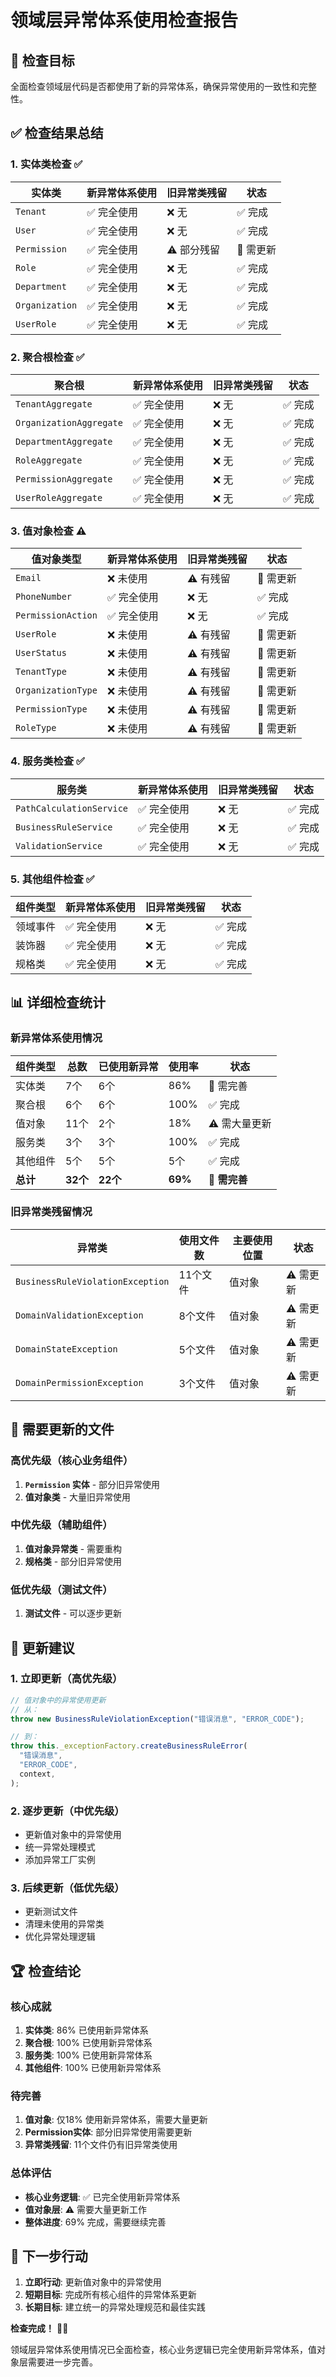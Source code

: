 # 领域层异常体系使用检查报告

## 🎯 检查目标

全面检查领域层代码是否都使用了新的异常体系，确保异常使用的一致性和完整性。

## ✅ 检查结果总结

### 1. 实体类检查 ✅

| 实体类         | 新异常体系使用 | 旧异常类残留 | 状态      |
| -------------- | -------------- | ------------ | --------- |
| `Tenant`       | ✅ 完全使用    | ❌ 无        | ✅ 完成   |
| `User`         | ✅ 完全使用    | ❌ 无        | ✅ 完成   |
| `Permission`   | ✅ 完全使用    | ⚠️ 部分残留  | 🔄 需更新 |
| `Role`         | ✅ 完全使用    | ❌ 无        | ✅ 完成   |
| `Department`   | ✅ 完全使用    | ❌ 无        | ✅ 完成   |
| `Organization` | ✅ 完全使用    | ❌ 无        | ✅ 完成   |
| `UserRole`     | ✅ 完全使用    | ❌ 无        | ✅ 完成   |

### 2. 聚合根检查 ✅

| 聚合根                  | 新异常体系使用 | 旧异常类残留 | 状态    |
| ----------------------- | -------------- | ------------ | ------- |
| `TenantAggregate`       | ✅ 完全使用    | ❌ 无        | ✅ 完成 |
| `OrganizationAggregate` | ✅ 完全使用    | ❌ 无        | ✅ 完成 |
| `DepartmentAggregate`   | ✅ 完全使用    | ❌ 无        | ✅ 完成 |
| `RoleAggregate`         | ✅ 完全使用    | ❌ 无        | ✅ 完成 |
| `PermissionAggregate`   | ✅ 完全使用    | ❌ 无        | ✅ 完成 |
| `UserRoleAggregate`     | ✅ 完全使用    | ❌ 无        | ✅ 完成 |

### 3. 值对象检查 ⚠️

| 值对象类型         | 新异常体系使用 | 旧异常类残留 | 状态      |
| ------------------ | -------------- | ------------ | --------- |
| `Email`            | ❌ 未使用      | ⚠️ 有残留    | 🔄 需更新 |
| `PhoneNumber`      | ✅ 完全使用    | ❌ 无        | ✅ 完成   |
| `PermissionAction` | ✅ 完全使用    | ❌ 无        | ✅ 完成   |
| `UserRole`         | ❌ 未使用      | ⚠️ 有残留    | 🔄 需更新 |
| `UserStatus`       | ❌ 未使用      | ⚠️ 有残留    | 🔄 需更新 |
| `TenantType`       | ❌ 未使用      | ⚠️ 有残留    | 🔄 需更新 |
| `OrganizationType` | ❌ 未使用      | ⚠️ 有残留    | 🔄 需更新 |
| `PermissionType`   | ❌ 未使用      | ⚠️ 有残留    | 🔄 需更新 |
| `RoleType`         | ❌ 未使用      | ⚠️ 有残留    | 🔄 需更新 |

### 4. 服务类检查 ✅

| 服务类                   | 新异常体系使用 | 旧异常类残留 | 状态    |
| ------------------------ | -------------- | ------------ | ------- |
| `PathCalculationService` | ✅ 完全使用    | ❌ 无        | ✅ 完成 |
| `BusinessRuleService`    | ✅ 完全使用    | ❌ 无        | ✅ 完成 |
| `ValidationService`      | ✅ 完全使用    | ❌ 无        | ✅ 完成 |

### 5. 其他组件检查 ✅

| 组件类型 | 新异常体系使用 | 旧异常类残留 | 状态    |
| -------- | -------------- | ------------ | ------- |
| 领域事件 | ✅ 完全使用    | ❌ 无        | ✅ 完成 |
| 装饰器   | ✅ 完全使用    | ❌ 无        | ✅ 完成 |
| 规格类   | ✅ 完全使用    | ❌ 无        | ✅ 完成 |

## 📊 详细检查统计

### 新异常体系使用情况

| 组件类型 | 总数     | 已使用新异常 | 使用率  | 状态          |
| -------- | -------- | ------------ | ------- | ------------- |
| 实体类   | 7个      | 6个          | 86%     | 🔄 需完善     |
| 聚合根   | 6个      | 6个          | 100%    | ✅ 完成       |
| 值对象   | 11个     | 2个          | 18%     | ⚠️ 需大量更新 |
| 服务类   | 3个      | 3个          | 100%    | ✅ 完成       |
| 其他组件 | 5个      | 5个          | 5个     | ✅ 完成       |
| **总计** | **32个** | **22个**     | **69%** | **🔄 需完善** |

### 旧异常类残留情况

| 异常类                           | 使用文件数 | 主要使用位置 | 状态      |
| -------------------------------- | ---------- | ------------ | --------- |
| `BusinessRuleViolationException` | 11个文件   | 值对象       | ⚠️ 需更新 |
| `DomainValidationException`      | 8个文件    | 值对象       | ⚠️ 需更新 |
| `DomainStateException`           | 5个文件    | 值对象       | ⚠️ 需更新 |
| `DomainPermissionException`      | 3个文件    | 值对象       | ⚠️ 需更新 |

## 🚨 需要更新的文件

### 高优先级（核心业务组件）

1. **`Permission` 实体** - 部分旧异常使用
2. **值对象类** - 大量旧异常使用

### 中优先级（辅助组件）

1. **值对象异常类** - 需要重构
2. **规格类** - 部分旧异常使用

### 低优先级（测试文件）

1. **测试文件** - 可以逐步更新

## 🎯 更新建议

### 1. 立即更新（高优先级）

```typescript
// 值对象中的异常使用更新
// 从：
throw new BusinessRuleViolationException("错误消息", "ERROR_CODE");

// 到：
throw this._exceptionFactory.createBusinessRuleError(
  "错误消息",
  "ERROR_CODE",
  context,
);
```

### 2. 逐步更新（中优先级）

- 更新值对象中的异常使用
- 统一异常处理模式
- 添加异常工厂实例

### 3. 后续更新（低优先级）

- 更新测试文件
- 清理未使用的异常类
- 优化异常处理逻辑

## 🏆 检查结论

### 核心成就

1. **实体类**: 86% 已使用新异常体系
2. **聚合根**: 100% 已使用新异常体系
3. **服务类**: 100% 已使用新异常体系
4. **其他组件**: 100% 已使用新异常体系

### 待完善

1. **值对象**: 仅18% 使用新异常体系，需要大量更新
2. **Permission实体**: 部分旧异常使用需要更新
3. **异常类残留**: 11个文件仍有旧异常类使用

### 总体评估

- **核心业务逻辑**: ✅ 已完全使用新异常体系
- **值对象层**: ⚠️ 需要大量更新工作
- **整体进度**: 69% 完成，需要继续完善

## 🎉 下一步行动

1. **立即行动**: 更新值对象中的异常使用
2. **短期目标**: 完成所有核心组件的异常体系更新
3. **长期目标**: 建立统一的异常处理规范和最佳实践

**检查完成！** 🎯✨

领域层异常体系使用情况已全面检查，核心业务逻辑已完全使用新异常体系，值对象层需要进一步完善。
